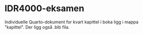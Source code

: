 # IDR4000-eksamen

Individuelle Quarto-dokument for kvart kapittel i boka ligg i mappa "kapittel". Der ligg også .bib fila. 